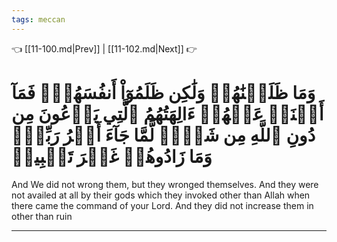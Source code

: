```yaml
---
tags: meccan
---
```


👈 [[11-100.md|Prev]] | [[11-102.md|Next]] 👉

# وَمَا ظَلَمۡنَٰهُمۡ وَلَٰكِن ظَلَمُوٓاْ أَنفُسَهُمۡۖ فَمَآ أَغۡنَتۡ عَنۡهُمۡ ءَالِهَتُهُمُ ٱلَّتِي يَدۡعُونَ مِن دُونِ ٱللَّهِ مِن شَيۡءٖ لَّمَّا جَآءَ أَمۡرُ رَبِّكَۖ وَمَا زَادُوهُمۡ غَيۡرَ تَتۡبِيبٖ

And We did not wrong them, but they wronged themselves. And they were not availed at all by their gods which they invoked other than Allah when there came the command of your Lord. And they did not increase them in other than ruin

---

